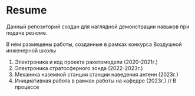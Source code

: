 # Resume

  Данный репозиторий создан для наглядной демонстрации навыков при подаче резюме.

  В нём размещены работы, созданные в рамках конкурса Воздушной инженерной школы
  1. Электроника и код проекта ракетомодели (2020-2021г.)
  2. Электроника стратосферного зонда (2022-2023г.)
  3. Механика наземной станции станции наведения антенн (2023г.)
  4. Инициативная работа в рамках работы на кафедре (2023г.) // В процессе
